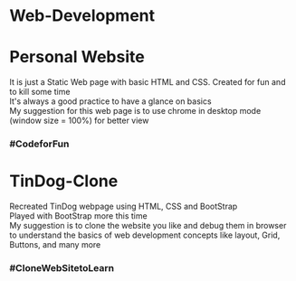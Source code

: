 # Web-Development

<h1> Personal Website </h1>

<p> It is just a Static Web page with basic HTML and CSS. Created for fun and to kill some time <br>
  It's always a good practice to have a glance on basics <br>
  My suggestion for this web page is to use chrome in desktop mode (window size = 100%) for better view <br>
  
  <h3>
  #CodeforFun </h3>
  
<h1> TinDog-Clone </h1>
<p> Recreated TinDog webpage using HTML, CSS and BootStrap <br>
  Played with BootStrap more this time <br>
  My suggestion is to clone the website you like and debug them in browser to understand the basics of web development concepts like layout, Grid, Buttons, and many more </br>
  
  <h3> #CloneWebSitetoLearn </h3>

  
